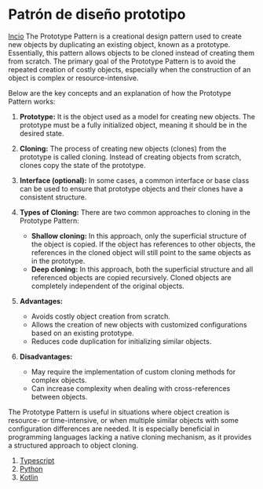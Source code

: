 # Patrón de diseño prototipo

[Incio](../../../README-es.md)
The Prototype Pattern is a creational design pattern used to create new objects by duplicating an existing object, known as a prototype. Essentially, this pattern allows objects to be cloned instead of creating them from scratch. The primary goal of the Prototype Pattern is to avoid the repeated creation of costly objects, especially when the construction of an object is complex or resource-intensive.

Below are the key concepts and an explanation of how the Prototype Pattern works:

1. **Prototype:** It is the object used as a model for creating new objects. The prototype must be a fully initialized object, meaning it should be in the desired state.

2. **Cloning:** The process of creating new objects (clones) from the prototype is called cloning. Instead of creating objects from scratch, clones copy the state of the prototype.

3. **Interface (optional):** In some cases, a common interface or base class can be used to ensure that prototype objects and their clones have a consistent structure.

4. **Types of Cloning:** There are two common approaches to cloning in the Prototype Pattern:

   - **Shallow cloning:** In this approach, only the superficial structure of the object is copied. If the object has references to other objects, the references in the cloned object will still point to the same objects as in the prototype.
   - **Deep cloning:** In this approach, both the superficial structure and all referenced objects are copied recursively. Cloned objects are completely independent of the original objects.

5. **Advantages:**

   - Avoids costly object creation from scratch.
   - Allows the creation of new objects with customized configurations based on an existing prototype.
   - Reduces code duplication for initializing similar objects.

6. **Disadvantages:**
   - May require the implementation of custom cloning methods for complex objects.
   - Can increase complexity when dealing with cross-references between objects.

The Prototype Pattern is useful in situations where object creation is resource- or time-intensive, or when multiple similar objects with some configuration differences are needed. It is especially beneficial in programming languages lacking a native cloning mechanism, as it provides a structured approach to object cloning.

1. [Typescript](prototype.ts)
1. [Python](prototype.py)
1. [Kotlin](kotlin.kt)
